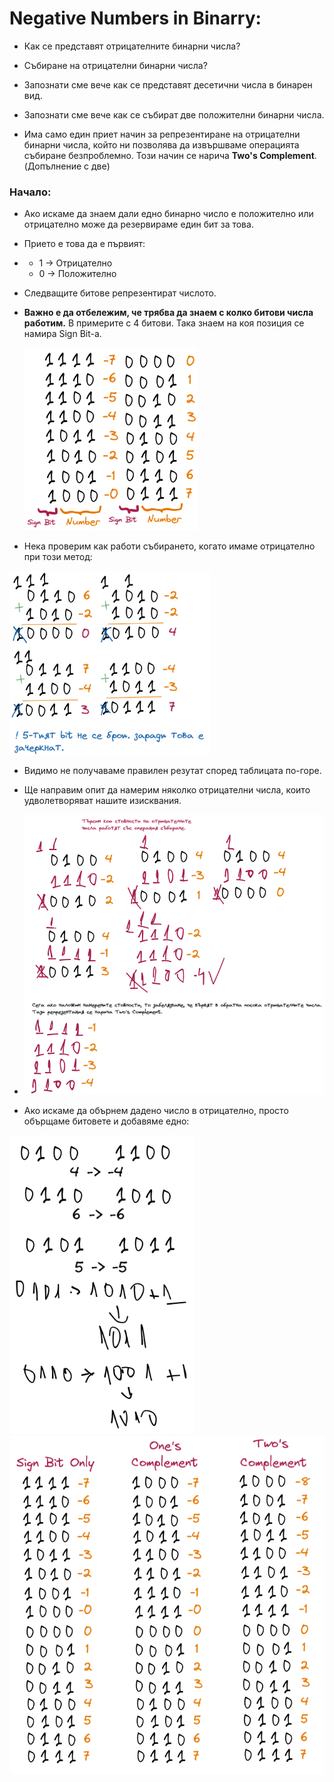 # Negative Numbers in Binarry:

- Как се представят отрицателните бинарни числа?
- Събиране на отрицателни бинарни числа?



- Запознати сме вече как се представят десетични числа в бинарен вид.

- Запознати сме вече как се събират две положителни бинарни числа.



- Има само един приет начин за репрезентиране на отрицателни бинарни числа, който ни позволява да извършваме операцията събиране безпроблемно. Този начин се нарича **Two's Complement**. (Допълнение с две)



### Начало:

- Ако искаме да знаем дали едно бинарно число е положително или отрицателно може да резервираме един бит за това.

- Прието е това да е първият:

- - 1 -> Отрицателно
  - 0 -> Положително

- Следващите битове репрезентират числото.

- **Важно е да отбележим, че трябва да знаем с колко битови числа работим.** В примерите с 4 битови. Така знаем на коя позиция се намира Sign Bit-a.

  <img src="..\Pictures\image-20220618153359788.png" alt="image-20220618153359788" style="zoom:67%;" />

- Нека проверим как работи събирането, когато имаме отрицателно при този метод:

<img src="..\Pictures\image-20220618161106773.png" alt="image-20220618161106773" style="zoom:67%;" />

- Видимо не получаваме правилен резутат според таблицата по-горе.
- Ще направим опит да намерим няколко отрицателни числа, които удволетворяват нашите изисквания.
- <img src="..\Pictures\image-20220618161217803.png" alt="image-20220618161217803"  />

- Ако искаме да обърнем дадено число в отрицателно, просто обърщаме битовете и добавяме едно:

<img src="..\Pictures\image-20220618163332304.png" alt="image-20220618163332304" style="zoom:80%;" />



<img src="..\Pictures\image-20220617192959803.png" alt="image-20220617192959803"  />